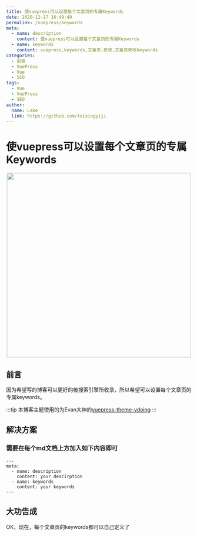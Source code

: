 ```yaml
---
title: 使vuepress可以设置每个文章页的专属Keywords
date: 2020-12-17 16:49:49
permalink: /vuepress/keywords
meta:
  - name: description
    content: 使vuepress可以设置每个文章页的专属Keywords
  - name: keywords
    content: vuepress,keywords,文章页,修改,文章页修改keywords
categories: 
  - 前端
  - VuePress
  - Vue
  - SEO
tags: 
  - Vue
  - VuePress
  - SEO
author:
  name: Lake
  link: https://github.com/taixingyiji
---
```

# 使vuepress可以设置每个文章页的专属Keywords

<p align="center">
  <img src="https://cdn.jsdelivr.net/gh/taixingyiji/image_store@main/blog/article_img/keywords.png" width="500">
</p>

<!-- more -->

## 前言

因为希望写的博客可以更好的被搜索引擎所收录，所以希望可以设置每个文章页的专属keywords。

:::tip
本博客主题使用的为Evan大神的[vuepress-theme-vdoing](https://github.com/xugaoyi/vuepress-theme-vdoing)
:::

## 解决方案 

### 需要在每个md文档上方加入如下内容即可

```
---
meta:
  - name: description
    content: your descirption
  - name: keywords
    content: your keywords
---
```

## 大功告成

OK，现在，每个文章页的keywords都可以自己定义了



